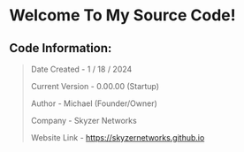 # Welcome To My Source Code!

## Code Information:

> Date Created - 1 / 18 / 2024
>
> Current Version - 0.00.00 (Startup)
>
> Author - Michael (Founder/Owner)
>
> Company - Skyzer Networks
>
> Website Link - https://skyzernetworks.github.io